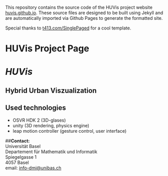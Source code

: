 
This repository contains the source code of the HUVis project website [huvis.github.io](https://huvis.github.io). These source files are designed to be built using Jekyll and are automatically imported via Github Pages to generate the formatted site.

Special thanks to [t413.com/SinglePaged](//t413.com/SinglePaged) for a cool template.


HUVis Project Page
==================

# *HUVis*

## **H**ybrid **U**rban **V**iszualization

## Used technologies

- OSVR HDK 2 (3D-glases)
- unity (3D rendering, physics engine)
- leap motion controller (gesture control, user interface)

##**Contact:**<br/>
Universität Basel<br/>
Departement für Mathematik und Informatik<br/>
Spiegelgasse 1<br/>
4057 Basel<br/>
email: info-dmi@unibas.ch<br/>

